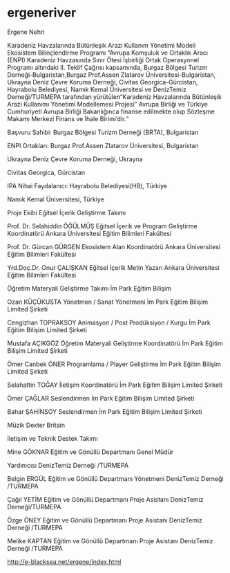 # ergeneriver
Ergene Nehri

Karadeniz Havzalarında
Bütünleşik Arazi Kullanım Yönetimi Modeli
Ekosistem Bilinçlendirme Programı
“Avrupa Komşuluk ve Ortaklık Aracı (ENPI) Karadeniz Havzasında Sınır Ötesi İşbirliği
Ortak Operasyonel Programı altındaki II. Teklif Çağrısı kapsamında, Burgaz Bölgesi
Turizm Derneği-Bulgaristan,Burgaz Prof.Assen Zlatarov Üniversitesi-Bulgaristan,
Ukrayna Deniz Çevre Koruma Derneği, Civitas Georgica-Gürcistan, Hayrabolu
Belediyesi, Namık Kemal Üniversitesi ve DenizTemiz Derneği/TURMEPA tarafından
yürütülen“Karadeniz Havzalarında Bütünleşik Arazi Kullanımı Yönetimi
Modellemesi Projesi” Avrupa Birliği ve Türkiye Cumhuriyeti Avrupa Birliği Bakanlığınca
finanse edilmekte olup Sözleşme Makamı Merkezi Finans ve İhale Birimi’dir.“

Başvuru Sahibi:
Burgaz Bölgesi Turizm Derneği (BRTA), Bulgaristan

ENPI Ortakları:
Burgaz Prof.Assen Zlatarov Üniversitesi, Bulgaristan

Ukrayna Deniz Çevre Koruma Derneği, Ukrayna

Civitas Georgica, Gürcistan

IPA Nihai Faydalanıcı:
Hayrabolu Belediyesi(HB), Türkiye

Namık Kemal Üniversitesi, Türkiye

Proje Ekibi
Eğitsel İçerik Geliştirme Takımı

Prof. Dr. Selahiddin ÖĞÜLMÜŞ
Eğitsel İçerik ve Program Geliştirme Koordinatörü Ankara Üniversitesi Eğitim Bilimleri Fakültesi

Prof. Dr. Gürcan GÜRGEN
Ekosistem Alan Koordinatörü Ankara Üniversitesi Eğitim Bilimleri Fakültesi

Yrd.Doç.Dr. Onur ÇALIŞKAN
Eğitsel İçerik Metin Yazarı Ankara Üniversitesi Eğitim Bilimleri Fakültesi


Öğretim Materyali Geliştirme Takımı İm Park Eğitim Bilişim

Ozan KÜÇÜKUSTA Yönetmen / Sanat Yönetmeni İm Park Eğitim Bilişim Limited Şirketi

Cengizhan TOPRAKSOY Animasyon / Post Prodüksiyon / Kurgu İm Park Eğitim Bilişim Limited Şirketi

Mustafa AÇIKGÖZ Öğretim Materyali Geliştirme Koordinatörü İm Park Eğitim Bilişim Limited Şirketi

Ömer Canbek ÖNER Programlama / Player Geliştirme İm Park Eğitim Bilişim Limited Şirketi

Selahattin TOĞAY İletişim Koordinatörü İm Park Eğitim Bilişim Limited Şirketi

Ömer ÇAĞLAR Seslendirmen İm Park Eğitim Bilişim Limited Şirketi

Bahar ŞAHİNSOY Seslendirmen İm Park Eğitim Bilişim Limited Şirketi

Müzik Dexter Britain

İletişim ve Teknik Destek Takımı

Mine GÖKNAR Eğitim ve Gönüllü Departmanı Genel Müdür

Yardımcısı DenizTemiz Derneği /TURMEPA

Belgin ERGÜL Eğitim ve Gönüllü Departmanı Yönetmeni DenizTemiz Derneği /TURMEPA

Çağıl YETİM Eğitim ve Gönüllü Departmanı Proje Asistanı DenizTemiz Derneği/TURMEPA

Özge ÖNEY Eğitim ve Gönüllü Departmanı Proje Asistanı DenizTemiz Derneği /TURMEPA

Melike KAPTAN Eğitim ve Gönüllü Departmanı Proje Asistanı DenizTemiz Derneği /TURMEPA


http://e-blacksea.net/ergene/index.html
